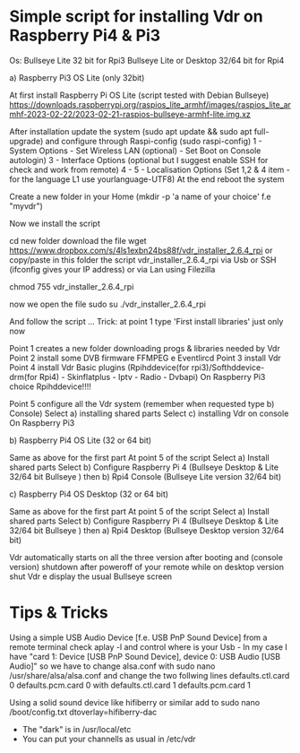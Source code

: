 # Simple script for installing Vdr on Raspberry Pi4 & Pi3

Os: 
Bullseye Lite 32 bit for Rpi3
Bullseye Lite or Desktop 32/64 bit for Rpi4 

a) Raspberry Pi3 OS Lite (only 32bit)

At first install Raspberry Pi OS Lite (script tested with Debian Bullseye)
https://downloads.raspberrypi.org/raspios_lite_armhf/images/raspios_lite_armhf-2023-02-22/2023-02-21-raspios-bullseye-armhf-lite.img.xz

After installation update the system (sudo apt update && sudo apt full-upgrade)
and configure through Raspi-config (sudo raspi-config)
1 - System Options - Set Wireless LAN (optional) - Set Boot on Console autologin)
3 - Interface Options (optional but I suggest enable SSH for check and work from remote)
4 - 
5 - Localisation Options (Set 1,2 & 4  item - for the language L1 use yourlanguage-UTF8)
At the end reboot the system

Create a new folder in your Home (mkdir -p 'a name of your choice' f.e "myvdr")

Now we install the script

cd new folder
download the file
wget https://www.dropbox.com/s/4ls1exbn24bs88f/vdr_installer_2.6.4_rpi
or copy/paste in this folder the script vdr_installer_2.6.4_rpi via Usb or SSH (ifconfig gives your IP address) or via Lan using Filezilla

chmod 755 vdr_installer_2.6.4_rpi

now we open the file
sudo su
./vdr_installer_2.6.4_rpi 

And follow the script  ...
Trick: at point 1 type 'First install libraries' just only now

Point 1 creates a new folder downloading progs & libraries needed by Vdr 
Point 2 install some DVB firmware FFMPEG e Eventlircd
Point 3 install Vdr
Point 4 install Vdr  Basic plugins (Rpihddevice(for rpi3)/Softhddevice-drm(for Rpi4) - Skinflatplus - Iptv - Radio - Dvbapi)
On Raspberry Pi3 choice Rpihddevice!!!!

Point 5 configure all the Vdr system (remember when requested type b) Console)
Select a) installing shared parts 
Select c) installing Vdr on console On Raspberry Pi3

b) Raspberry Pi4 OS Lite (32 or 64 bit)

Same as above for the first part
At point 5 of the script
Select a) Install shared parts
Select b) Configure Raspberry Pi 4 (Bullseye Desktop & Lite 32/64 bit Bullseye )
then b) Rpi4 Console (Bullseye Lite version 32/64 bit)

c) Raspberry Pi4 OS Desktop (32 or 64 bit)

Same as above for the first part
At point 5 of the script
Select a) Install shared parts
Select b) Configure Raspberry Pi 4 (Bullseye Desktop & Lite 32/64 bit Bullseye )
then a) Rpi4 Desktop (Bullseye Desktop version 32/64 bit)

Vdr automatically starts on all the three version after booting 
and (console version) shutdown after poweroff of your remote
while on desktop version shut Vdr e display the usual Bullseye screen  

# Tips & Tricks

Using a simple USB Audio Device [f.e. USB PnP Sound Device] from a remote terminal check
aplay -l and control where is your Usb - In my case I have
"card 1: Device [USB PnP Sound Device], device 0: USB Audio [USB Audio]"
so we have to change alsa.conf with
sudo nano /usr/share/alsa/alsa.conf
and change the two follwing lines
defaults.ctl.card 0
defaults.pcm.card 0
with
defaults.ctl.card 1
defaults.pcm.card 1

Using a solid sound device like hifiberry or similar add to 
sudo nano /boot/config.txt
dtoverlay=hifiberry-dac 

- The "dark" is in /usr/local/etc
- You can put your channells as usual in /etc/vdr
